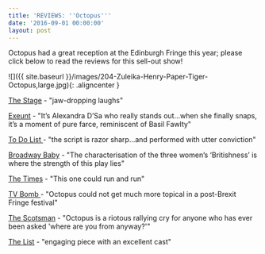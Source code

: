 ```yaml
---
title: 'REVIEWS: ''Octopus'''
date: '2016-09-01 00:00:00'
layout: post
---
```

Octopus had a great reception at the Edinburgh Fringe this year; please click below to read the reviews for this sell-out show!

![]({{ site.baseurl }}/images/204-Zuleika-Henry-Paper-Tiger-Octopus,large.jpg){: .aligncenter }

[The Stage](https://www.thestage.co.uk/reviews/2016/octopus-review-at-assembly-george-square-edinburgh-inspired/) - "jaw-dropping laughs"

[Exeunt](http://exeuntmagazine.com/reviews/review-octopus-assembly-george-square/) - "It’s Alexandra D’Sa who really stands out...when she finally snaps, it’s a moment of pure farce, reminiscent of Basil Fawlty"

[To Do List ](https://todolist.org.uk/edinburgh-fringe-reviews-2016/)- "the script is razor sharp...and performed with utter conviction"

[Broadway Baby](http://www.broadwaybaby.com//shows/octopus/715122) - "The characterisation of the three women’s ‘Britishness’ is where the strength of this play lies"

[The Times](https://twitter.com/ggatehouse/status/766957962728472577) - "This one could run and run"

[TV Bomb ](http://www.tvbomb.co.uk/review/octopus/)- "Octopus could not get much more topical in a post-Brexit Fringe festival"

[The Scotsman](http://www.scotsman.com/lifestyle/culture/theatre/theatre-review-octopus-1-4209218) - "Octopus is a riotous rallying cry for anyone who has ever been asked 'where are you from anyway?'"

[The List](https://edinburghfestival.list.co.uk/article/83858-octopus/) - "engaging piece with an excellent cast"
